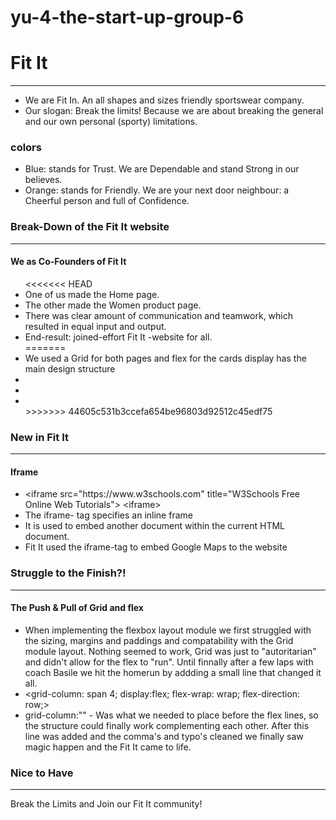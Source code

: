 # yu-4-the-start-up-group-6
<!DOCTYPE html>
<html>
<body>

<h1>Fit It</h1>
<hr>
<ul>
<li>We are Fit In. An all shapes and sizes friendly sportswear company.</li>

<li>Our slogan: Break the limits! Because we are about breaking the general and our own personal (sporty) limitations.</li>
</ul>

<h3>colors</h3>
<ul>
<li>Blue: stands for Trust. We are Dependable and stand Strong in our believes.</li>

<li>Orange: stands for Friendly. We are your next door neighbour: a Cheerful person and full of Confidence.</li>
</ul>

<h3>Break-Down of the Fit It website</h3>
<hr>
<h4>We as Co-Founders of Fit It</h4>
<ul>
<<<<<<< HEAD
<li>One of us made the Home page.</li>
<li>The other made the Women product page.</li>
<li>There was clear amount of communication and teamwork, which resulted in equal input and output.</li>
<li>End-result: joined-effort Fit It -website for all.</li>
=======
<li>We used a Grid for both pages and flex for the cards display has the main design structure</li>
<li></li>
<li></li>
<li></li>
>>>>>>> 44605c531b3ccefa654be96803d92512c45edf75
</ul>

<h3>New in Fit It</h3>
<hr>
<h4>Iframe</h4>

<ul>
<li>&lt;iframe src="https://www.w3schools.com" title="W3Schools Free Online Web Tutorials"&gt;
&lt;iframe&gt;</li>
<li>The iframe- tag specifies an inline frame</li>
<li>It is used to embed another document within the current HTML document.</li>
<li>Fit It used the iframe-tag to embed Google Maps to the website</li>
</ul>

<h3>Struggle to the Finish?!</h3>
<hr>

<h4>The Push & Pull of Grid and flex</h4>
<ul>
<li>When implementing the flexbox layout module we first struggled with the sizing, margins and paddings and compatability with the Grid module layout. Nothing seemed to work, Grid was just to "autoritarian" and didn't allow for the flex to "run". Until finnally after a few laps with coach Basile we hit the homerun by addding a small line that changed it all.</li>
<li>&lt;grid-column: span 4;
        display:flex;
        flex-wrap: wrap;
        flex-direction: row;&gt;</li>
<li>grid-column:"" - Was what we needed to place before the flex lines, so the structure could finally work complementing each other. After this line was added and the comma's and typo's cleaned we finally saw magic happen and the Fit It came to life.</li>
</ul>

<h3>Nice to Have</h3>
<hr>
<p>Break the Limits and Join our Fit It community!</p>
</body>
</html>